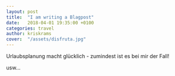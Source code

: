 ```yaml
---
layout: post
title:  "I am writing a Blagpost"
date:   2018-04-01 19:35:00 +0100
categories: travel
author: kriskrams
cover:  "/assets/disfruta.jpg"
---
```


Urlaubsplanung macht glücklich - zumindest ist es bei mir der Fall!

usw...
